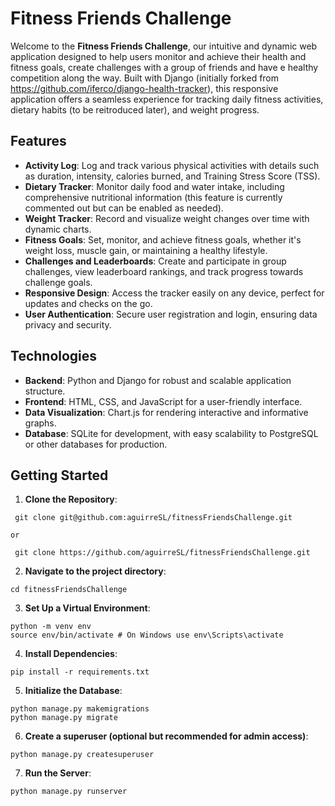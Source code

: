 # Fitness Friends Challenge

Welcome to the **Fitness Friends Challenge**, our intuitive and dynamic web application designed to help users monitor and achieve their health and fitness goals, create challenges with a group of friends and have e healthy competition along the way. Built with Django (initially forked from https://github.com/iferco/django-health-tracker), this responsive application offers a seamless experience for tracking daily fitness activities, dietary habits (to be reitroduced later), and weight progress.

## Features

- **Activity Log**:  Log and track various physical activities with details such as duration, intensity, calories burned, and Training Stress Score (TSS).
- **Dietary Tracker**: Monitor daily food and water intake, including comprehensive nutritional information (this feature is currently commented out but can be enabled as needed).
- **Weight Tracker**: Record and visualize weight changes over time with dynamic charts.
- **Fitness Goals**: Set, monitor, and achieve fitness goals, whether it's weight loss, muscle gain, or maintaining a healthy lifestyle.
- **Challenges and Leaderboards**:  Create and participate in group challenges, view leaderboard rankings, and track progress towards challenge goals.
- **Responsive Design**: Access the tracker easily on any device, perfect for updates and checks on the go.
- **User Authentication**: Secure user registration and login, ensuring data privacy and security.

## Technologies

- **Backend**: Python and Django for robust and scalable application structure.
- **Frontend**: HTML, CSS, and JavaScript for a user-friendly interface.
- **Data Visualization**: Chart.js for rendering interactive and informative graphs.
- **Database**: SQLite for development, with easy scalability to PostgreSQL or other databases for production.

## Getting Started

1. **Clone the Repository**:

``` git clone git@github.com:aguirreSL/fitnessFriendsChallenge.git``` 

```or```

``` git clone https://github.com/aguirreSL/fitnessFriendsChallenge.git``` 

2. **Navigate to the project directory**:
```
cd fitnessFriendsChallenge
```

3. **Set Up a Virtual Environment**:
``` 
python -m venv env
source env/bin/activate # On Windows use env\Scripts\activate
``` 

4. **Install Dependencies**:
``` 
pip install -r requirements.txt

``` 

5. **Initialize the Database**:
``` 
python manage.py makemigrations
python manage.py migrate
``` 

6. **Create a superuser (optional but recommended for admin access)**:
```
python manage.py createsuperuser
```

7. **Run the Server**:
``` 
python manage.py runserver
``` 

